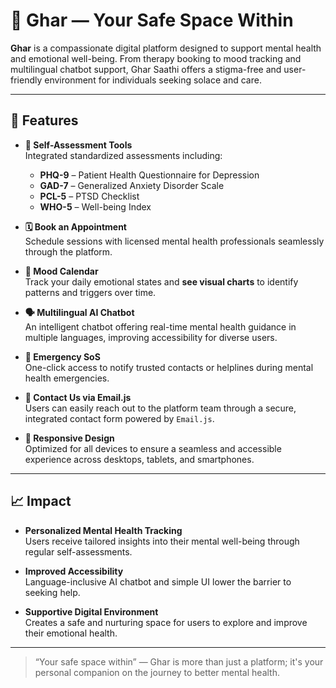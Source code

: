 # 🏡 Ghar — Your Safe Space Within

**Ghar** is a compassionate digital platform designed to support mental health and emotional well-being. From therapy booking to mood tracking and multilingual chatbot support, Ghar Saathi offers a stigma-free and user-friendly environment for individuals seeking solace and care.

---

## 🌟 Features

- **🧠 Self-Assessment Tools**  
  Integrated standardized assessments including:
  - **PHQ-9** – Patient Health Questionnaire for Depression  
  - **GAD-7** – Generalized Anxiety Disorder Scale  
  - **PCL-5** – PTSD Checklist  
  - **WHO-5** – Well-being Index

- **🗓️ Book an Appointment**  
  Schedule sessions with licensed mental health professionals seamlessly through the platform.

- **📅 Mood Calendar**  
  Track your daily emotional states and **see visual charts** to identify patterns and triggers over time.

- **🗣️ Multilingual AI Chatbot**  
  An intelligent chatbot offering real-time mental health guidance in multiple languages, improving accessibility for diverse users.

- **🚨 Emergency SoS**  
  One-click access to notify trusted contacts or helplines during mental health emergencies.

- **📧 Contact Us via Email.js**  
  Users can easily reach out to the platform team through a secure, integrated contact form powered by `Email.js`.

- **📱 Responsive Design**  
  Optimized for all devices to ensure a seamless and accessible experience across desktops, tablets, and smartphones.

---

## 📈 Impact

- **Personalized Mental Health Tracking**  
  Users receive tailored insights into their mental well-being through regular self-assessments.

- **Improved Accessibility**  
  Language-inclusive AI chatbot and simple UI lower the barrier to seeking help.

- **Supportive Digital Environment**  
  Creates a safe and nurturing space for users to explore and improve their emotional health.

---

> “Your safe space within” — Ghar is more than just a platform; it's your personal companion on the journey to better mental health.
